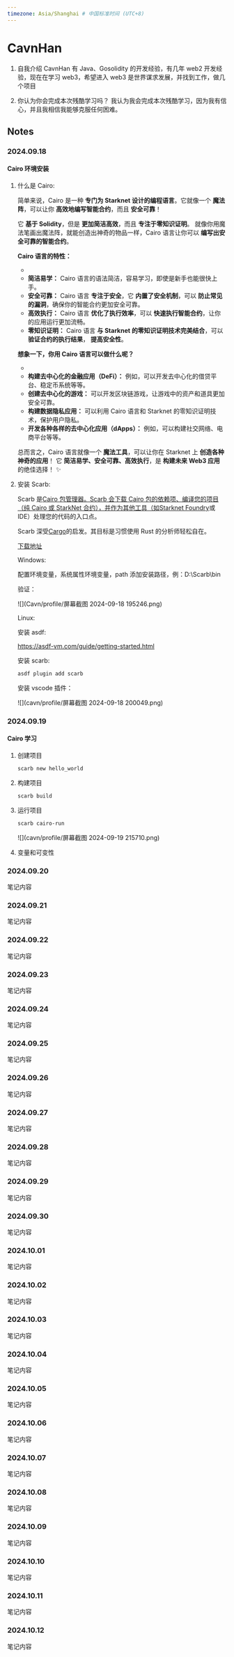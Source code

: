 ```yaml
---
timezone: Asia/Shanghai # 中国标准时间 (UTC+8)
---
```


# CavnHan

1. 自我介绍
   CavnHan 有 Java、Gosolidity 的开发经验，有几年 web2 开发经验，现在在学习 web3，希望进入 web3 是世界谋求发展，并找到工作，做几个项目

2. 你认为你会完成本次残酷学习吗？
   我认为我会完成本次残酷学习，因为我有信心，并且我相信我能够克服任何困难。

## Notes

<!-- Content_START -->

### 2024.09.18

#### Cairo 环境安装

1. 什么是 Cairo:

   简单来说，Cairo 是一种 **专门为 Starknet 设计的编程语言**。它就像一个 **魔法阵**，可以让你 **高效地编写智能合约**，而且 **安全可靠**！

   它 **基于 Solidity**，但是 **更加简洁高效**，而且 **专注于零知识证明**。 就像你用魔法笔画出魔法阵，就能创造出神奇的物品一样，Cairo 语言让你可以 **编写出安全可靠的智能合约**。

   **Cairo 语言的特性：**

   -
   - **简洁易学：** Cairo 语言的语法简洁，容易学习，即使是新手也能很快上手。
   - **安全可靠：** Cairo 语言 **专注于安全**，它 **内置了安全机制**，可以 **防止常见的漏洞**，确保你的智能合约更加安全可靠。
   - **高效执行：** Cairo 语言 **优化了执行效率**，可以 **快速执行智能合约**，让你的应用运行更加流畅。
   - **零知识证明：** Cairo 语言 **与 Starknet 的零知识证明技术完美结合**，可以 **验证合约的执行结果**， **提高安全性**。

   **想象一下，你用 Cairo 语言可以做什么呢？**

   -
   - **构建去中心化的金融应用（DeFi）：** 例如，可以开发去中心化的借贷平台、稳定币系统等等。
   - **创建去中心化的游戏：** 可以开发区块链游戏，让游戏中的资产和道具更加安全可靠。
   - **构建数据隐私应用：** 可以利用 Cairo 语言和 Starknet 的零知识证明技术，保护用户隐私。
   - **开发各种各样的去中心化应用（dApps）：** 例如，可以构建社交网络、电商平台等等。

   总而言之，Cairo 语言就像一个 **魔法工具**，可以让你在 Starknet 上 **创造各种神奇的应用**！ 它 **简洁易学、安全可靠、高效执行**，是 **构建未来 Web3 应用** 的绝佳选择！ ✨

2. 安装 Scarb:

   Scarb 是[Cairo 包管理器。Scarb 会下载 Cairo 包的依赖项、编译您的项目（纯 Cairo 或 StarkNet 合约），并作为其他工具（如](https://cairo-lang.org/)[Starknet Foundry](https://foundry-rs.github.io/starknet-foundry)或 IDE）处理您的代码的入口点。

   Scarb 深受[Cargo](https://doc.rust-lang.org/cargo/)的启发。其目标是习惯使用 Rust 的分析师轻松自在。

   [下载地址](https://docs.swmansion.com/scarb/download.html#precompiled-packages)

   Windows:

   配置环境变量，系统属性环境变量，path 添加安装路径，例：D:\Scarb\bin

   验证：

   ![](Cavn/profile/屏幕截图 2024-09-18 195246.png)

   Linux:

   安装 asdf:

   https://asdf-vm.com/guide/getting-started.html

   安装 scarb:

   ```bash
   asdf plugin add scarb
   ```

   安装 vscode 插件：

   ![](cavn/profile/屏幕截图 2024-09-18 200049.png)

### 2024.09.19

#### Cairo 学习

1. 创建项目

   ```bash
   scarb new hello_world
   ```

2. 构建项目

   ```bash
   scarb build
   ```

3. 运行项目

   ```bash
   scarb cairo-run
   ```

   ![](cavn/profile/屏幕截图 2024-09-19 215710.png)

4. 变量和可变性

### 2024.09.20

笔记内容

### 2024.09.21

笔记内容

### 2024.09.22

笔记内容

### 2024.09.23

笔记内容

### 2024.09.24

笔记内容

### 2024.09.25

笔记内容

### 2024.09.26

笔记内容

### 2024.09.27

笔记内容

### 2024.09.28

笔记内容

### 2024.09.29

笔记内容

### 2024.09.30

笔记内容

### 2024.10.01

笔记内容

### 2024.10.02

笔记内容

### 2024.10.03

笔记内容

### 2024.10.04

笔记内容

### 2024.10.05

笔记内容

### 2024.10.06

笔记内容

### 2024.10.07

笔记内容

### 2024.10.08

笔记内容

### 2024.10.09

笔记内容

### 2024.10.10

笔记内容

### 2024.10.11

笔记内容

### 2024.10.12

笔记内容

<!-- Content_END -->
